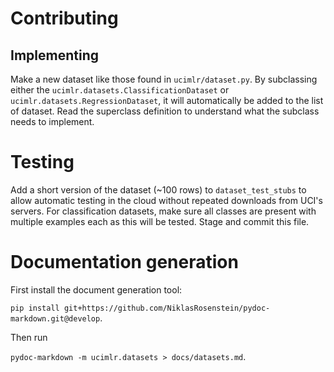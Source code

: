 # Contributing

## Implementing
Make a new dataset like those found in ```ucimlr/dataset.py```.
By subclassing either the ```ucimlr.datasets.ClassificationDataset``` or
```ucimlr.datasets.RegressionDataset```, it will
automatically be added to the list of dataset. Read the superclass
definition to understand what the subclass needs to implement.

# Testing
Add a short version of the dataset (~100 rows) to ```dataset_test_stubs```
to allow automatic testing in the cloud without repeated
downloads from UCI's servers. For classification datasets, make
sure all classes are present with multiple examples each as
this will be tested.
Stage and commit this file.

# Documentation generation
First install the document generation tool:

```pip install git+https://github.com/NiklasRosenstein/pydoc-markdown.git@develop```.

Then run 

```pydoc-markdown -m ucimlr.datasets > docs/datasets.md```.
